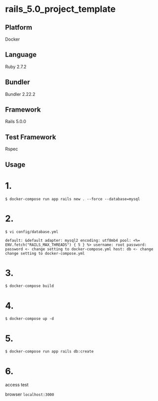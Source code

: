 # rails_5.0_project_template

## Platform
Docker

## Language
Ruby 2.7.2

## Bundler
Bundler 2.22.2

## Framework
Rails 5.0.0

## Test Framework
Rspec
## Usage

# 1.
`$ docker-compose run app rails new . --force --database=mysql`

# 2.
`$ vi config/database.yml`

`
default: &default
  adapter: mysql2
  encoding: utf8mb4
  pool: <%= ENV.fetch("RAILS_MAX_THREADS") { 5 } %>
  username: root
  password: password <- change setting to docker-compose.yml
  host: db <- change change setting to docker-compose.yml
`

# 3.
`$ docker-compose build`

# 4.
`$ docker-compose up -d`

# 5.
`$ docker-compose run app rails db:create`

# 6.
access test

browser
`localhost:3000`
